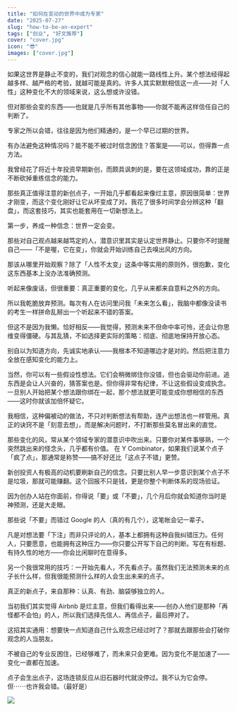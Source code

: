 ```yaml
---
title: "如何在变动的世界中成为专家"
date: "2025-07-27"
slug: "how-to-be-an-expert"
tags: ["创业", "好文推荐"]
cover: "cover.jpg"
icon: "😎"
images: ["cover.jpg"]
---
```

如果这世界是静止不变的，我们对观念的信心就能一路线性上升。某个想法经得起越多样、越严格的考验，就越可能是真的。许多人其实默默相信这一点——对「人性」这种变化不大的领域来说，这么想或许没错。



但对那些会变的东西——也就是几乎所有其他事物——你就不能再这样信任自己的判断了。



专家之所以会错，往往是因为他们精通的，是一个早已过期的世界。



有办法避免这种情况吗？能不能不被过时信念困住？答案是——可以，但得靠一点方法。



我曾经花了将近十年投资早期新创，而颇具讽刺的是，要在这领域成功，靠的正是不断砍掉重练信念的能力。



那些真正值得注意的新创点子，一开始几乎都看起来像烂主意，原因很简单：世界才刚变，而这个变化刚好让它从坏变成了对。我花了很多时间学会分辨这种「翻盘」，而这套技巧，其实也能套用在一切新想法上。



第一步，养成一种信念：世界一定会变。



那些对自己观点越来越笃定的人，潜意识里其实是认定世界静止。只要你不时提醒自己——「不是喔，它在变」，你就会开始训练自己去嗅出风的方向。



那该从哪里开始观察？除了「人性不太变」这条中等实用的原则外，很抱歉，变化这东西基本上没办法准确预测。



听起来像废话，但很重要：真正重要的变化，几乎从来都来自意料之外的方向。



所以我乾脆放弃预测。每次有人在访问里问我「未来怎么看」，我脑中都像没读书的考生一样拼命乱掰出一个听起来不错的答案。



但这不是因为我懒。恰好相反——我觉得，预测未来不但命中率可怜，还会让你思维变得僵硬。与其乱猜，不如选择更实际的策略：彻底、彻底地保持开放心态。



别自以为知道方向，先诚实地承认——我根本不知道哪边才是对的。然后把注意力全放在感知变化的能力上。



当然，你可以有一些假设性想法。它们会稍微绑住你没错，但也会驱动你前进。追东西是会让人兴奋的，猜答案也是。但你得非常有纪律，不让这些假设变成执念。
一旦别人开始把某个想法跟你绑在一起，那个想法就更可能变成你想相信的东西——这时你就该加倍怀疑它。



我相信，这种偏被动的做法，不只对判断想法有帮助，连产出想法也一样管用。真正的诀窍不是「刻意去想」，而是解决问题时，不打断那些莫名冒出来的直觉。



那些变化的风，常从某个领域专家的潜意识中吹出来。只要你对某件事够熟，一个突然跳出来的怪念头，几乎都有价值。
在 Y Combinator，如果我们说某个点子「疯了点」，那通常是称赞——搞不好还比「这点子不错」更赞。



新创投资人有极高的动机要刷新自己的信念。只要比别人早一步意识到某个点子不是垃圾，那就可能赚翻。这个回报不只是钱，更是你整个判断体系的现场验证。



因为创办人站在你面前，你得说「要」或「不要」，几个月后你就会知道你当时是神预测，还是大走眼。



那些说「不要」而错过 Google 的人（真的有几个），这笔帐会记一辈子。



凡是对想法要「下注」而非只评论的人，基本上都拥有这种自我纠错压力。任何人，只要愿意，也能拥有这种压力——你只要公开写下自己的判断。写在有标题、有持久性的地方——你会比闲聊时在意得多。



另一个我很常用的技巧：一开始先看人，不先看点子。虽然我们无法预测未来的点子长什么样，但我很能预测什么样的人会生出未来的点子。



真正的新点子，来自那种：认真、有劲、脑袋够独立的人。



当初我们其实觉得 Airbnb 是烂主意，但我们看得出来——创办人他们是那种「再怪都不会怕」的人，所以我们选择先信人、再信点子，最后押对了。



这招其实通用：想要快一点知道自己什么观念已经过时了？那就去跟那些会打破你观念的人当朋友。



不被自己的专业反困住，已经够难了，而未来只会更难。因为变化不是加速了——变化一直都在加速。



点子会生出点子，这场连锁反应从旧石器时代就没停过。我不认为它会停。
但⋯⋯也许我会错。（最好是）




![](https://prod-files-secure.s3.us-west-2.amazonaws.com/112d0858-5090-4d34-a606-b75eb8d65fd2/46476355-9cf3-4e99-9b7a-3531bc426380/1000202064.png?X-Amz-Algorithm=AWS4-HMAC-SHA256&X-Amz-Content-Sha256=UNSIGNED-PAYLOAD&X-Amz-Credential=ASIAZI2LB466SBU3UOV2%2F20250827%2Fus-west-2%2Fs3%2Faws4_request&X-Amz-Date=20250827T223228Z&X-Amz-Expires=3600&X-Amz-Security-Token=IQoJb3JpZ2luX2VjED0aCXVzLXdlc3QtMiJHMEUCIQCFr6t4%2Bg%2FAjZQlSu%2Fg%2FqtQ%2FUfAan2ehy6cstHP7wo%2BfwIgJwC4zFOFFG1eFstxAzKBd6bGz4B%2F2iiwLAdMScfYcjYqiAQIlv%2F%2F%2F%2F%2F%2F%2F%2F%2F%2FARAAGgw2Mzc0MjMxODM4MDUiDMZl9cdzWwtYqyymoircAwSPvJy24g7pPOVtZL8%2B7p4qzppXehsn4yTY9yT9iYVKLXIqWDw0Y1a9N%2BdSulc63diSiWif0cGxq49TwddHx2ZLq5ucusFOZJZ2YJ5P7KFNa9G6YM5xFMSUjLPe0rEgGAxZf2UO9%2FfId1aF5oXPJr8t0kgP8h3oQdCL1%2Fi33DuUp84MiKi1ERbgNmTxPRi2UZVujh7%2FswBvQLHY94GETvChclgE5BXbZGV50S7pphYQjsAflAKiXJ5uZ3OBJnH10cULxrHbL4pOjWXL1BPYvT5pYcy6FwGH%2F8vqB5PsFlCHA%2FfYmHdad0dyJk0SBpP7ed%2Fg7Xi5dWsaxF3KnM024orrrm3KuNKBvfctvR3ucKGX0GA%2BbOhfrCEsVAKBubk%2BSqf43yP%2Bs12O3pbtQFbCmpf0RjCl1HzcUHk55Y4XD0ieNgWOEM%2FgTsfTeEO%2BIStdf4v49ucA9MC8N5N5ZD%2FgOv5zi2psPHgZSEc7nRbjgBC53Ie0gwMfpZbNanzH4l%2FF5uqvzKbUbKp8%2B%2B8tgg83r5rDFWEJQk0M710%2BuDyYByUSVpLMVPXSOjRlFnFvsM0SYPNWtU%2FnWbSQWbbDWWBth0ckGb18FqMb9%2B6n6%2B%2Brdpt2a8LSDFbbxm9gGaFhMMjqvcUGOqUBn0y3S%2FUppTexMYBk4stcoY%2B2H7xHBdntywq6GNExWwo2KZLFbPD7ce3ipEVI3%2FjS4uS0x4HrZwZjIS8R3tqKs7n0DRGKvq5KUu2XKYPZPL%2FhRO6HcFs8yDY79yBIo3mfKcKkYDeEF1abhouEtvxgTv2lV3RCzm79fzFtryz7kUvOc55N5P1STkyFBbDTE58%2FUL8Pc38mO5IeVjTA5YcfoZocqW%2Bt&X-Amz-Signature=04d8363dc7be349867f7ed34f7739ffe19f73f2fb4a85851d62a290553565f95&X-Amz-SignedHeaders=host&x-amz-checksum-mode=ENABLED&x-id=GetObject)

